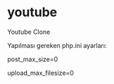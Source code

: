 # youtube
Youtube Clone

Yapılması gereken php.ini ayarları:

post_max_size=0

upload_max_filesize=0
